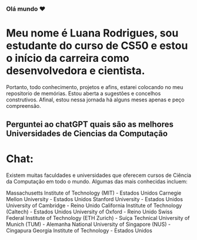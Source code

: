 ### Olá mundo ♥️ 

# Meu nome é Luana Rodrigues, sou estudante do curso de CS50 e estou o início da carreira como desenvolvedora e cientista. 

Portanto, todo conhecimento, projetos e afins, estarei colocando no meu repositorio de memórias.
Estou aberta a sugestões e concelhos construtivos. Afinal, estou nessa jornada há alguns meses apenas e peço compreensão. 

## Perguntei ao chatGPT quais são as melhores Universidades de Ciencias da Computação

# Chat: 

Existem muitas faculdades e universidades que oferecem cursos de Ciência da Computação em todo o mundo. Algumas das mais conhecidas incluem:

Massachusetts Institute of Technology (MIT) - Estados Unidos
Carnegie Mellon University - Estados Unidos
Stanford University - Estados Unidos
University of Cambridge - Reino Unido
California Institute of Technology (Caltech) - Estados Unidos
University of Oxford - Reino Unido
Swiss Federal Institute of Technology (ETH Zurich) - Suíça
Technical University of Munich (TUM) - Alemanha
National University of Singapore (NUS) - Cingapura
Georgia Institute of Technology - Estados Unidos

